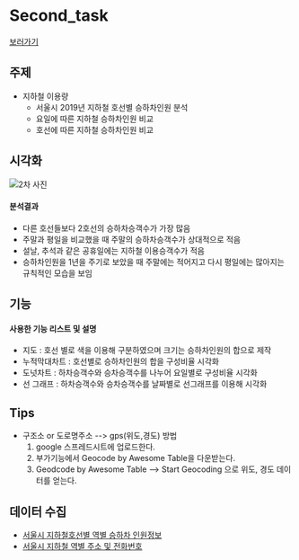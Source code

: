 # Second_task
[보러가기](https://public.tableau.com/profile/.2852#!/vizhome/2__15842119712730/1)

## 주제
  - 지하철 이용량
    - 서울시 2019년 지하철 호선별 승하차인원 분석
    - 요일에 따른 지하철 승하차인원 비교
    - 호선에 따른 지하철 승하차인원 비교
    
## 시각화

![2차 사진](https://user-images.githubusercontent.com/40276516/76688722-af34cf00-6672-11ea-9d2d-4bd290cf66ce.png)

#### 분석결과
  - 다른 호선들보다 2호선의 승하차승객수가 가장 많음
  - 주말과 평일을 비교했을 때 주말의 승하차승객수가 상대적으로 적음
  - 설날, 추석과 같은 공휴일에는 지하철 이용승객수가 적음
  - 승하차인원을 1년을 주기로 보았을 때 주말에는 적어지고 다시 평일에는 많아지는 규칙적인 모습을 보임
  
## 기능

#### 사용한 기능 리스트 및 설명
  - 지도 : 호선 별로 색을 이용해 구분하였으며 크기는 승하차인원의 합으로 제작
  - 누적막대차트 : 호선별로 승하차인원의 합을 구성비율 시각화
  - 도넛차트 : 하차승객수와 승차승객수를 나누어 요일별로 구성비율 시각화
  - 선 그래프 : 하차승객수와 승차승객수를 날짜별로 선그래프를 이용해 시각화

## Tips
  - 구조소 or 도로명주소 --> gps(위도,경도) 방법
    1. google 스프레드시트에 업로드한다.
    2. 부가기능에서 Geocode by Awesome Table을 다운받는다.
    3. Geodcode by Awesome Table --> Start Geocoding 으로 위도, 경도 데이터를 얻는다. 

## 데이터 수집
  - [서울시 지하철호선별 역별 승하차 인원정보](https://data.seoul.go.kr/dataList/OA-12914/S/1/datasetView.do)
  - [서울시 지하철 역별 주소 및 전화번호](https://data.seoul.go.kr/dataList/OA-12035/S/1/datasetView.do)
